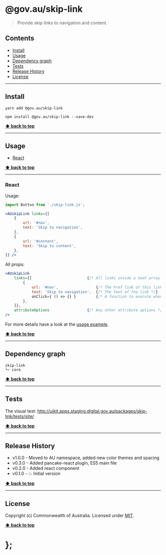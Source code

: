 @gov.au/skip-link
============

> Provide skip links to navigation and content.


## Contents

* [Install](#install)
* [Usage](#usage)
* [Dependency graph](#dependency-graph)
* [Tests](#tests)
* [Release History](#release-history)
* [License](#license)


----------------------------------------------------------------------------------------------------------------------------------------------------------------


## Install


```shell
yarn add @gov.au/skip-link
```

```shell
npm install @gov.au/skip-link --save-dev
```


**[⬆ back to top](#contents)**


----------------------------------------------------------------------------------------------------------------------------------------------------------------


## Usage


* [React](#react)


**[⬆ back to top](#contents)**


----------------------------------------------------------------------------------------------------------------------------------------------------------------


### React

Usage:

```jsx
import Button from './skip-link.js';

<AUskipLink links={[
	{
		url: '#nav',
		text: 'Skip to navigation',
	},
	{
		url: '#content',
		text: 'Skip to content',
	},
]} />
```

All props:

```jsx
<AUskipLink
	links={[                         {/* All links inside a neat array */}
		{
			url: '#nav',                 {/* The href link of this link */}
			text: 'Skip to navigation',  {/* The text of the link */}
			onClick={ () => {} }         {/* A function to execute when the link is clicked, optional */},
		},
	]},
	attributeOptions                 {/* Any other attribute options */}
/>
```

For more details have a look at the [usage example](https://github.com/govau/uikit/tree/master/packages/skip-link/tests/react/index.js).


**[⬆ back to top](#contents)**


----------------------------------------------------------------------------------------------------------------------------------------------------------------


## Dependency graph

```shell
skip-link
└─ core
```


**[⬆ back to top](#contents)**


----------------------------------------------------------------------------------------------------------------------------------------------------------------


## Tests

The visual test: http://uikit.apps.staging.digital.gov.au/packages/skip-link/tests/site/


**[⬆ back to top](#contents)**


----------------------------------------------------------------------------------------------------------------------------------------------------------------


## Release History

* v1.0.0 - Moved to AU namespace, added new color themes and spacing
* v0.3.0 - Added pancake-react plugin, ES5 main file
* v0.2.0 - Added react component
* v0.1.0 - 💥 Initial version


**[⬆ back to top](#contents)**


----------------------------------------------------------------------------------------------------------------------------------------------------------------


## License

Copyright (c) Commonwealth of Australia.
Licensed under [MIT](https://raw.githubusercontent.com/govau/uikit/packages/core/master/LICENSE).


**[⬆ back to top](#contents)**

# };
